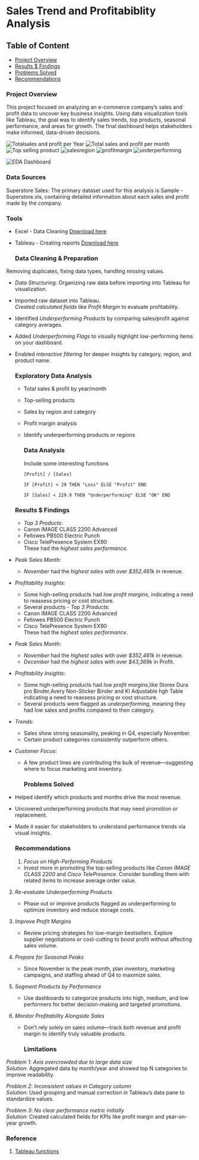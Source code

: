 # Sales Trend and Profitabiblity Analysis

## Table of Content

- [Project Overview](#project-overview)
- [Results $ Findings](Results-$-Findings)
- [Problems Solved](problems-solved)
- [Recommendations](#recommendations)

### Project Overview
This project focused on analyzing an e-commerce company’s sales and profit data to uncover key business insights. Using data visualization tools like Tableau, the goal was to identify sales trends, top products, seasonal performance, and areas for growth. The final dashboard helps stakeholders make informed, data-driven decisions.

![Totalsales and profit per Year](https://github.com/user-attachments/assets/a18de4e9-456f-400f-89fb-43377102b7cf)
![Total sales and profit per month](https://github.com/user-attachments/assets/725bf3f7-4ea7-4bdf-a8e8-e477512a0c7e)
![Top selling product](https://github.com/user-attachments/assets/7957acc5-c4fe-4d9b-a7c0-3370f888cb8f)
![salesregion](https://github.com/user-attachments/assets/70eaa1ae-d4d6-46ca-87f7-7ad1e5fa96b1)
![profitmargin](https://github.com/user-attachments/assets/dcd1ac65-f4e5-40d2-a193-3c51a8a6ee05)
![underperforming](https://github.com/user-attachments/assets/9566130c-b13e-4669-9af9-14c8ad3ffcc4)

![EDA Dashboard ](https://github.com/user-attachments/assets/4fb7c4b2-ac27-4a39-bc13-a0ed96bf88ff)


### Data Sources
Superstore Sales: The primary dataset used for this analysis is Sample - Superstore.xls, containing detailed information about each sales and profit made by the company.

### Tools
- Excel - Data Cleaning [Download here](https://microsoft.com)
- Tableau - Creating reports [Download here](https://www.tableau.com/products/desktop/download)

  ### Data Cleaning & Preparation
Removing duplicates, fixing data types, handling missing values.  
- *Data Structuring:* Organizing raw data before importing into Tableau for visualization.
- Imported raw dataset into Tableau.  
*Created calculated fields* like *Profit Margin* to evaluate profitability.  
- Identified *Underperforming Products* by comparing sales/profit against category averages.  
- Added *Underperforming Flags* to visually highlight low-performing items on your dashboard.  
- Enabled *interactive filtering* for deeper insights by category, region, and product name.

  ### Exploratory Data Analysis
   - Total sales & profit by year/month  
   - Top-selling products  
   - Sales by region and category  
   - Profit margin analysis  
   - Identify underperforming products or regions
 
     ### Data Analysis
     Include some interesting functions
     ```
     [Profit] / [Sales]
     ```
     ```
     IF [Profit] < 29 THEN "Loss" ELSE "Profit" END
     ```
     ```
     IF [Sales] < 229.9 THEN "Underperforming" ELSE "OK" END
     ```
  ### Results $ Findings
  - *Top 3 Products*:  
  - Canon IMAGE CLASS 2200 Advanced  
  - Fellowes PB500 Electric Punch  
  - Cisco TelePresence System EX90  
  These had the *highest sales performance*.
 
- *Peak Sales Month*:  
  - *November* had the *highest sales* with over *$352,461k* in revenue.
 
- *Profitability Insights*:  
  - Some high-selling products had *low profit margins*, indicating a need to reassess pricing or cost structure.
  - Several products - *Top 3 Products*:  
  - Canon IMAGE CLASS 2200 Advanced  
  - Fellowes PB500 Electric Punch  
  - Cisco TelePresence System EX90  
  These had the *highest sales performance*.
 
- *Peak Sales Month*:  
  - *November* had the *highest sales* with over *$352,461k* in revenue.
  - *December* had the *highest sales* with over *$43,369k* in Profit.
 
- *Profitability Insights*:  
  - Some high-selling products had *low profit margins*,like Storex Dura pro Binder,Avery Non-Sticker Binder and KI Adjustable hgh Table indicating a need to reassess pricing or cost structure.
  - Several products were flagged as *underperforming*, meaning they had low sales and profits compared to their category.
 
- *Trends*:  
  - Sales show strong seasonality, peaking in Q4, especially November.
  - Certain product categories consistently outperform others.
 
- *Customer Focus*:  
  - A few product lines are contributing the bulk of revenue—suggesting where to focus marketing and inventory.
 
    ### Problems Solved
- Helped identify which products and months drive the most revenue.
- Uncovered underperforming products that may need promotion or replacement.
- Made it easier for stakeholders to understand performance trends via visual insights.
 
    ### Recommendations
    1. *Focus on High-Performing Products*  
   - Invest more in promoting the top-selling products like *Canon IMAGE CLASS 2200* and *Cisco TelePresence*. Consider bundling them with related items to increase average order value.
 
2. *Re-evaluate Underperforming Products*  
   - Phase out or improve products flagged as underperforming to optimize inventory and reduce storage costs.
 
3. *Improve Profit Margins*  
   - Review pricing strategies for low-margin bestsellers. Explore supplier negotiations or cost-cutting to boost profit without affecting sales volume.
 
4. *Prepare for Seasonal Peaks*  
   - Since November is the peak month, plan inventory, marketing campaigns, and staffing ahead of Q4 to maximize sales.
 
5. *Segment Products by Performance*  
   - Use dashboards to categorize products into high, medium, and low performers for better decision-making and targeted promotions.
 
6. *Monitor Profitability Alongside Sales*  
   - Don’t rely solely on sales volume—track both revenue and profit margin to identify truly valuable products.
  
     ### Limitations
*Problem 1*: *Axis overcrowded due to large data size*  
*Solution*: Aggregated data by month/year and showed top N categories to improve readability.
 
*Problem 2*: *Inconsistent values in Category column*  
*Solution*: Used grouping and manual correction in Tableau’s data pane to standardize values.
 
*Problem 3*: *No clear performance metric initially*  
*Solution*: Created calculated fields for KPIs like profit margin and year-on-year growth.

### Reference
1. [Tableau functions](https://help.tableau.com/current/pro/desktop/en-us/functions.htm)

     

